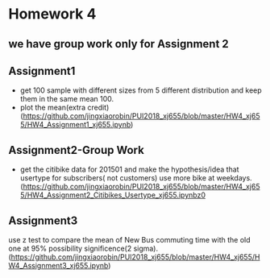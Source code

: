 # Homework 4
## we have group work only for Assignment 2
## Assignment1
+ get 100 sample with different sizes from 5 different distribution and keep them in the same mean 100.
+ plot the mean(extra credit)
(https://github.com/jingxiaorobin/PUI2018_xj655/blob/master/HW4_xj655/HW4_Assignment1_xj655.ipynb)

## Assignment2-Group Work
+ get the citibike data for 201501 and make the hypothesis/idea that usertype for subscribers( not customers) use more bike at weekdays.
(https://github.com/jingxiaorobin/PUI2018_xj655/blob/master/HW4_xj655/HW4_Assignment2_Citibikes_Usertype_xj655.ipynbz0

## Assignment3
use z test to compare the mean of New Bus commuting time with the old one at 95% possibility significence(2 sigma).
(https://github.com/jingxiaorobin/PUI2018_xj655/blob/master/HW4_xj655/HW4_Assignment3_xj655.ipynb)

